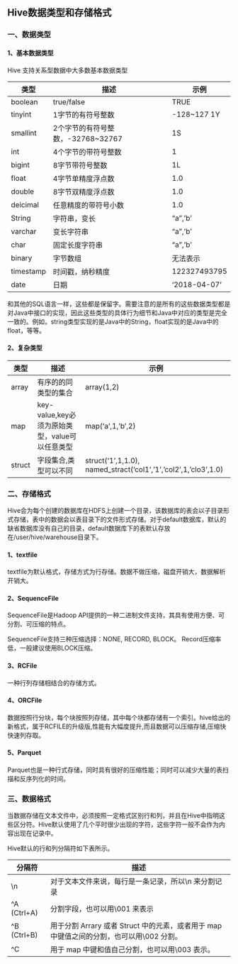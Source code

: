 ## Hive数据类型和存储格式

### 一、数据类型

#### 1、基本数据类型

Hive 支持关系型数据中大多数基本数据类型

| 类型      | 描述                              | 示例         |
| --------- | --------------------------------- | ------------ |
| boolean   | true/false                        | TRUE         |
| tinyint   | 1字节的有符号整数                 | -128~127 1Y  |
| smallint  | 2个字节的有符号整数，-32768~32767 | 1S           |
| int       | 4个字节的带符号整数               | 1            |
| bigint    | 8字节带符号整数                   | 1L           |
| float     | 4字节单精度浮点数                 | 1.0          |
| double    | 8字节双精度浮点数                 | 1.0          |
| deicimal  | 任意精度的带符号小数              | 1.0          |
| String    | 字符串，变长                      | “a”,’b’      |
| varchar   | 变长字符串                        | “a”,’b’      |
| char      | 固定长度字符串                    | “a”,’b’      |
| binary    | 字节数组                          | 无法表示     |
| timestamp | 时间戳，纳秒精度                  | 122327493795 |
| date      | 日期                              | ‘2018-04-07’ |

和其他的SQL语言一样，这些都是保留字。需要注意的是所有的这些数据类型都是对Java中接口的实现，因此这些类型的具体行为细节和Java中对应的类型是完全一致的。例如，string类型实现的是Java中的String，float实现的是Java中的float，等等。

#### 2、复杂类型

| 类型   | 描述                                           | 示例                                                         |
| ------ | ---------------------------------------------- | ------------------------------------------------------------ |
| array  | 有序的的同类型的集合                           | array(1,2)                                                   |
| map    | key-value,key必须为原始类型，value可以任意类型 | map(‘a’,1,’b’,2)                                             |
| struct | 字段集合,类型可以不同                          | struct(‘1’,1,1.0), named_stract(‘col1’,’1’,’col2’,1,’clo3’,1.0) |

### 二、存储格式

Hive会为每个创建的数据库在HDFS上创建一个目录，该数据库的表会以子目录形式存储，表中的数据会以表目录下的文件形式存储。对于default数据库，默认的缺省数据库没有自己的目录，default数据库下的表默认存放在/user/hive/warehouse目录下。

#### 1、textfile 

textfile为默认格式，存储方式为行存储。数据不做压缩，磁盘开销大，数据解析开销大。 

#### 2、SequenceFile 

SequenceFile是Hadoop API提供的一种二进制文件支持，其具有使用方便、可分割、可压缩的特点。 

SequenceFile支持三种压缩选择：NONE, RECORD, BLOCK。 Record压缩率低，一般建议使用BLOCK压缩。

#### 3、RCFile

一种行列存储相结合的存储方式。

#### 4、ORCFile 

数据按照行分块，每个块按照列存储，其中每个块都存储有一个索引。hive给出的新格式，属于RCFILE的升级版,性能有大幅度提升,而且数据可以压缩存储,压缩快 快速列存取。

#### 5、Parquet

Parquet也是一种行式存储，同时具有很好的压缩性能；同时可以减少大量的表扫描和反序列化的时间。

### 三、数据格式

当数据存储在文本文件中，必须按照一定格式区别行和列，并且在Hive中指明这些区分符。Hive默认使用了几个平时很少出现的字符，这些字符一般不会作为内容出现在记录中。

Hive默认的行和列分隔符如下表所示。

| 分隔符      | 描述                                                         |
| ----------- | ------------------------------------------------------------ |
| \n          | 对于文本文件来说，每行是一条记录，所以\n 来分割记录          |
| ^A (Ctrl+A) | 分割字段，也可以用\001 来表示                                |
| ^B (Ctrl+B) | 用于分割 Arrary 或者 Struct 中的元素，或者用于 map 中键值之间的分割，也可以用\002 分割。 |
| ^C          | 用于 map 中键和值自己分割，也可以用\003 表示。               |

